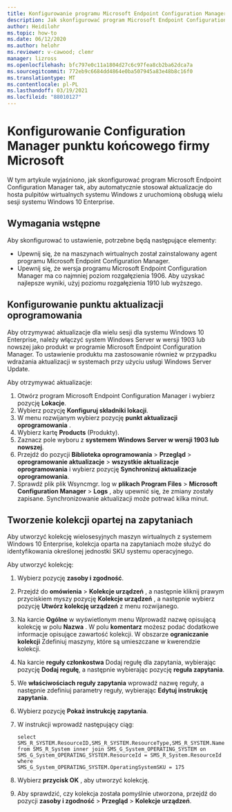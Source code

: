 ```yaml
---
title: Konfigurowanie programu Microsoft Endpoint Configuration Manager — Azure
description: Jak skonfigurować program Microsoft Endpoint Configuration Manager w celu wdrażania aktualizacji oprogramowania w wielu sesjach systemu Windows 10 Enterprise na pulpicie wirtualnym systemu Windows.
author: Heidilohr
ms.topic: how-to
ms.date: 06/12/2020
ms.author: helohr
ms.reviewer: v-cawood; clemr
manager: lizross
ms.openlocfilehash: bfc797e0c11a1804d27c6c97fea8cb2ba62dca7a
ms.sourcegitcommit: 772eb9c6684dd4864e0ba507945a83e48b8c16f0
ms.translationtype: MT
ms.contentlocale: pl-PL
ms.lasthandoff: 03/19/2021
ms.locfileid: "88010127"
---
```

# <a name="configure-microsoft-endpoint-configuration-manager"></a>Konfigurowanie Configuration Manager punktu końcowego firmy Microsoft

W tym artykule wyjaśniono, jak skonfigurować program Microsoft Endpoint Configuration Manager tak, aby automatycznie stosował aktualizacje do hosta pulpitów wirtualnych systemu Windows z uruchomioną obsługą wielu sesji systemu Windows 10 Enterprise.

## <a name="prerequisites"></a>Wymagania wstępne

Aby skonfigurować to ustawienie, potrzebne będą następujące elementy:

   - Upewnij się, że na maszynach wirtualnych został zainstalowany agent programu Microsoft Endpoint Configuration Manager.
   - Upewnij się, że wersja programu Microsoft Endpoint Configuration Manager ma co najmniej poziom rozgałęzienia 1906. Aby uzyskać najlepsze wyniki, użyj poziomu rozgałęzienia 1910 lub wyższego.

## <a name="configure-the-software-update-point"></a>Konfigurowanie punktu aktualizacji oprogramowania

Aby otrzymywać aktualizacje dla wielu sesji dla systemu Windows 10 Enterprise, należy włączyć system Windows Server w wersji 1903 lub nowszej jako produkt w programie Microsoft Endpoint Configuration Manager. To ustawienie produktu ma zastosowanie również w przypadku wdrażania aktualizacji w systemach przy użyciu usługi Windows Server Update.

Aby otrzymywać aktualizacje:

1. Otwórz program Microsoft Endpoint Configuration Manager i wybierz pozycję **Lokacje**.
2. Wybierz pozycję **Konfiguruj składniki lokacji**.
3. W menu rozwijanym wybierz pozycję **punkt aktualizacji oprogramowania** .
4. Wybierz kartę **Products** (Produkty).
5. Zaznacz pole wyboru z **systemem Windows Server w wersji 1903 lub nowszej**.
6. Przejdź do pozycji **Biblioteka oprogramowania**  >  **Przegląd**  >  **oprogramowanie aktualizacje**  >  **wszystkie aktualizacje oprogramowania** i wybierz pozycję **Synchronizuj aktualizacje oprogramowania**.
7. Sprawdź plik plik Wsyncmgr. log w **plikach Program Files**  >  **Microsoft Configuration Manager**  >  **Logs** , aby upewnić się, że zmiany zostały zapisane. Synchronizowanie aktualizacji może potrwać kilka minut.

## <a name="create-a-query-based-collection"></a>Tworzenie kolekcji opartej na zapytaniach

Aby utworzyć kolekcję wielosesyjnych maszyn wirtualnych z systemem Windows 10 Enterprise, kolekcja oparta na zapytaniach może służyć do identyfikowania określonej jednostki SKU systemu operacyjnego.

Aby utworzyć kolekcję:

1. Wybierz pozycję **zasoby i zgodność**.
2. Przejdź do **omówienia**  >  **Kolekcje urządzeń** , a następnie kliknij prawym przyciskiem myszy pozycję **Kolekcje urządzeń** , a następnie wybierz pozycję **Utwórz kolekcję urządzeń** z menu rozwijanego.
3. Na karcie **Ogólne** w wyświetlonym menu Wprowadź nazwę opisującą kolekcję w polu **Nazwa** . W polu **komentarz** możesz podać dodatkowe informacje opisujące zawartość kolekcji. W obszarze **ograniczanie kolekcji** Zdefiniuj maszyny, które są umieszczane w kwerendzie kolekcji.
4. Na karcie **reguły członkostwa** Dodaj regułę dla zapytania, wybierając pozycję **Dodaj regułę**, a następnie wybierając pozycję **reguła zapytania**.
5. We **właściwościach reguły zapytania** wprowadź nazwę reguły, a następnie zdefiniuj parametry reguły, wybierając **Edytuj instrukcję zapytania**.
6. Wybierz pozycję **Pokaż instrukcję zapytania**.
7. W instrukcji wprowadź następujący ciąg:

    ```syntax
    select
    SMS_R_SYSTEM.ResourceID,SMS_R_SYSTEM.ResourceType,SMS_R_SYSTEM.Name,SMS_R_SYSTEM.SMSUniqueIdentifier,SMS_R_SYSTEM.ResourceDomainORWorkgroup,SMS_R_SYSTEM.Client
    from SMS_R_System inner join SMS_G_System_OPERATING_SYSTEM on
    SMS_G_System_OPERATING_SYSTEM.ResourceId = SMS_R_System.ResourceId where
    SMS_G_System_OPERATING_SYSTEM.OperatingSystemSKU = 175
    ```

8. Wybierz **przycisk OK** , aby utworzyć kolekcję.
9. Aby sprawdzić, czy kolekcja została pomyślnie utworzona, przejdź do pozycji **zasoby i zgodność**  >  **Przegląd**  >  **Kolekcje urządzeń**.
